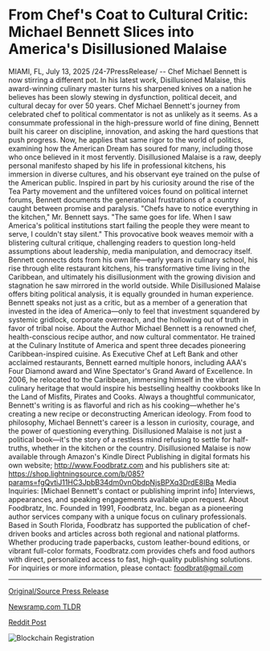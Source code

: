 # From Chef's Coat to Cultural Critic: Michael Bennett Slices into America's Disillusioned Malaise

MIAMI, FL, July 13, 2025 /24-7PressRelease/ -- Chef Michael Bennett is now stirring a different pot. In his latest work, Disillusioned Malaise, this award-winning culinary master turns his sharpened knives on a nation he believes has been slowly stewing in dysfunction, political deceit, and cultural decay for over 50 years.  Chef Michael Bennett's journey from celebrated chef to political commentator is not as unlikely as it seems. As a consummate professional in the high-pressure world of fine dining, Bennett built his career on discipline, innovation, and asking the hard questions that push progress. Now, he applies that same rigor to the world of politics, examining how the American Dream has soured for many, including those who once believed in it most fervently.  Disillusioned Malaise is a raw, deeply personal manifesto shaped by his life in professional kitchens, his immersion in diverse cultures, and his observant eye trained on the pulse of the American public. Inspired in part by his curiosity around the rise of the Tea Party movement and the unfiltered voices found on political internet forums, Bennett documents the generational frustrations of a country caught between promise and paralysis.  "Chefs have to notice everything in the kitchen," Mr. Bennett says. "The same goes for life. When I saw America's political institutions start failing the people they were meant to serve, I couldn't stay silent."  This provocative book weaves memoir with a blistering cultural critique, challenging readers to question long-held assumptions about leadership, media manipulation, and democracy itself. Bennett connects dots from his own life—early years in culinary school, his rise through elite restaurant kitchens, his transformative time living in the Caribbean, and ultimately his disillusionment with the growing division and stagnation he saw mirrored in the world outside.  While Disillusioned Malaise offers biting political analysis, it is equally grounded in human experience. Bennett speaks not just as a critic, but as a member of a generation that invested in the idea of America—only to feel that investment squandered by systemic gridlock, corporate overreach, and the hollowing out of truth in favor of tribal noise.  About the Author  Michael Bennett is a renowned chef, health-conscious recipe author, and now cultural commentator. He trained at the Culinary Institute of America and spent three decades pioneering Caribbean-inspired cuisine. As Executive Chef at Left Bank and other acclaimed restaurants, Bennett earned multiple honors, including AAA's Four Diamond award and Wine Spectator's Grand Award of Excellence.  In 2006, he relocated to the Caribbean, immersing himself in the vibrant culinary heritage that would inspire his bestselling healthy cookbooks like In the Land of Misfits, Pirates and Cooks. Always a thoughtful communicator, Bennett's writing is as flavorful and rich as his cooking—whether he's creating a new recipe or deconstructing American ideology.  From food to philosophy, Michael Bennett's career is a lesson in curiosity, courage, and the power of questioning everything. Disillusioned Malaise is not just a political book—it's the story of a restless mind refusing to settle for half-truths, whether in the kitchen or the country.  Disillusioned Malaise is now available through Amazon's Kindle Direct Publishing in digital formats his own website; http://www.Foodbratz.com and his publishers site at: https://shop.lightningsource.com/b/085?params=fgQvtiJ11HC3JpbB34dm0vnObdpNjsBPXq3DrdE8IBa  Media Inquiries: [Michael Bennett's contact or publishing imprint info] Interviews, appearances, and speaking engagements available upon request.  About Foodbratz, Inc.  Founded in 1991, Foodbratz, Inc. began as a pioneering author services company with a unique focus on culinary professionals. Based in South Florida, Foodbratz has supported the publication of chef-driven books and articles across both regional and national platforms.  Whether producing trade paperbacks, custom leather-bound editions, or vibrant full-color formats, Foodbratz.com provides chefs and food authors with direct, personalized access to fast, high-quality publishing solutions.  For inquiries or more information, please contact: foodbrat@gmail.com 

---

[Original/Source Press Release](https://www.24-7pressrelease.com/press-release/524812/from-chefs-coat-to-cultural-critic-michael-bennett-slices-into-americas-disillusioned-malaise)
                    

[Newsramp.com TLDR](https://newsramp.com/curated-news/chef-michael-bennett-s-political-critique-in-disillusioned-malaise/7bc2a421574495630c9f5f904414d66b) 

 



[Reddit Post](https://www.reddit.com/r/BookNews/comments/1lympjg/chef_michael_bennetts_political_critique_in/) 



![Blockchain Registration](https://cdn.newsramp.app/24-7PressRelease/qrcode/257/13/chipxG4u.webp)